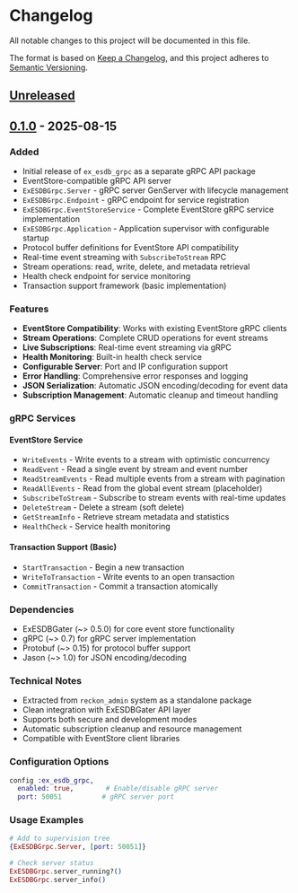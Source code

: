 # Changelog

All notable changes to this project will be documented in this file.

The format is based on [Keep a Changelog](https://keepachangelog.com/en/1.0.0/),
and this project adheres to [Semantic Versioning](https://semver.org/spec/v2.0.0.html).

## [Unreleased]

## [0.1.0] - 2025-08-15

### Added
- Initial release of `ex_esdb_grpc` as a separate gRPC API package
- EventStore-compatible gRPC API server
- `ExESDBGrpc.Server` - gRPC server GenServer with lifecycle management
- `ExESDBGrpc.Endpoint` - gRPC endpoint for service registration
- `ExESDBGrpc.EventStoreService` - Complete EventStore gRPC service implementation
- `ExESDBGrpc.Application` - Application supervisor with configurable startup
- Protocol buffer definitions for EventStore API compatibility
- Real-time event streaming with `SubscribeToStream` RPC
- Stream operations: read, write, delete, and metadata retrieval
- Health check endpoint for service monitoring
- Transaction support framework (basic implementation)

### Features
- **EventStore Compatibility**: Works with existing EventStore gRPC clients
- **Stream Operations**: Complete CRUD operations for event streams
- **Live Subscriptions**: Real-time event streaming via gRPC
- **Health Monitoring**: Built-in health check service
- **Configurable Server**: Port and IP configuration support
- **Error Handling**: Comprehensive error responses and logging
- **JSON Serialization**: Automatic JSON encoding/decoding for event data
- **Subscription Management**: Automatic cleanup and timeout handling

### gRPC Services
#### EventStore Service
- `WriteEvents` - Write events to a stream with optimistic concurrency
- `ReadEvent` - Read a single event by stream and event number
- `ReadStreamEvents` - Read multiple events from a stream with pagination
- `ReadAllEvents` - Read from the global event stream (placeholder)
- `SubscribeToStream` - Subscribe to stream events with real-time updates
- `DeleteStream` - Delete a stream (soft delete)
- `GetStreamInfo` - Retrieve stream metadata and statistics
- `HealthCheck` - Service health monitoring

#### Transaction Support (Basic)
- `StartTransaction` - Begin a new transaction
- `WriteToTransaction` - Write events to an open transaction
- `CommitTransaction` - Commit a transaction atomically

### Dependencies
- ExESDBGater (~> 0.5.0) for core event store functionality
- gRPC (~> 0.7) for gRPC server implementation
- Protobuf (~> 0.15) for protocol buffer support
- Jason (~> 1.0) for JSON encoding/decoding

### Technical Notes
- Extracted from `reckon_admin` system as a standalone package
- Clean integration with ExESDBGater API layer
- Supports both secure and development modes
- Automatic subscription cleanup and resource management
- Compatible with EventStore client libraries

### Configuration Options
```elixir
config :ex_esdb_grpc,
  enabled: true,        # Enable/disable gRPC server
  port: 50051          # gRPC server port
```

### Usage Examples
```elixir
# Add to supervision tree
{ExESDBGrpc.Server, [port: 50051]}

# Check server status
ExESDBGrpc.server_running?()
ExESDBGrpc.server_info()
```

[Unreleased]: https://github.com/beam-campus/ex-esdb-grpc/compare/v0.1.0...HEAD
[0.1.0]: https://github.com/beam-campus/ex-esdb-grpc/releases/tag/v0.1.0
